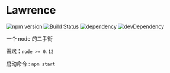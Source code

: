 # Lawrence

[![npm version](https://badge.fury.io/js/npm.svg)](http://badge.fury.io/js/npm)
[![Build Status](https://travis-ci.org/chinakids/Lawrence.svg?branch=master)](https://travis-ci.org/chinakids/Lawrence)
[![dependency](https://david-dm.org/chinakids/Lawrence.svg)](https://david-dm.org/chinakids/Lawrence#info=dependencies&view=list)
[![devDependency](https://david-dm.org/chinakids/Lawrence/dev-status.svg)](https://david-dm.org/chinakids/Lawrence#info=devDependencies&view=list)

一个 node 的二手街

需求：`node >= 0.12`

启动命令 : `npm start`

